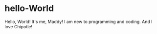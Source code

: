 # hello-World
Hello, World! It's me, Maddy!
I am new to programming and coding.
And I love Chipotle!
